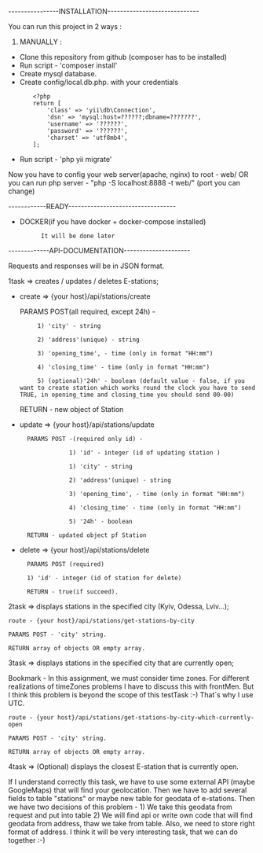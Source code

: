 ----------------INSTALLATION-----------------------------

You can run this project in 2 ways :

1) MANUALLY :
- Clone this repository from github
(composer has to be installed)
- Run script - 'composer install'
- Create mysql database.
- Create config/local.db.php. with your credentials
```
       <?php
       return [
           'class' => 'yii\db\Connection',
           'dsn' => 'mysql:host=??????;dbname=???????',
           'username' => '??????',
           'password' => '??????',
           'charset' => 'utf8mb4',
       ];
```
- Run script - 'php yii migrate'

Now you have to config your web server(apache, nginx) to root - web/ OR
you can run php server - "php -S localhost:8888 -t web/" (port you can change)

------------READY----------------------------------

- DOCKER(if you have docker + docker-compose installed)


            It will be done later


-------------API-DOCUMENTATION---------------------

Requests and responses will be in JSON format.

1task =>  creates / updates / deletes E-stations;



 - create => {your host}/api/stations/create 
 
      PARAMS POST(all required, except 24h) - 
      
            1) 'city' - string 
            
            2) 'address'(unique) - string 
            
            3) 'opening_time', - time (only in format "HH:mm")
            
            4) 'closing_time' - time (only in format "HH:mm")
            
            5) (optional)'24h' - boolean (default value - false, if you want to create station which works round the clock you have to send TRUE, in opening_time and closing_time you should send 00-00)
            
      RETURN - new object of Station      
        
- update => {your host}/api/stations/update

        PARAMS POST -(required only id) - 
        
                    1) 'id' - integer (id of updating station )
                    
                    1) 'city' - string 
                    
                    2) 'address'(unique) - string 
                    
                    3) 'opening_time', - time (only in format "HH:mm")
                    
                    4) 'closing_time' - time (only in format "HH:mm")
                    
                    5) '24h' - boolean
                    
        RETURN - updated object pf Station
                    
- delete => {your host}/api/stations/delete       

        PARAMS POST (required)
        
        1) 'id' - integer (id of station for delete) 
        
        RETURN - true(if succeed).
            
2task => displays stations in the specified city (Kyiv, Odessa, Lviv…);

    route - {your host}/api/stations/get-stations-by-city  
    
    PARAMS POST - 'city' string. 
    
    RETURN array of objects OR empty array.
    
3task => displays stations in the specified city that are currently open;

Bookmark - In this assignment, we must consider time zones. For different realizations of timeZones problems I have to
discuss this with frontMen. But I think this problem is beyond the scope of this testTask :-)
That`s why I use UTC.

    route - {your host}/api/stations/get-stations-by-city-which-currently-open
    
    PARAMS POST - 'city' string. 
    
    RETURN array of objects OR empty array.

4task => (Optional) displays the closest E-station that is currently open.

If I understand correctly this task, we have to use some external API (maybe GoogleMaps) that will
find your geolocation. Then we have to add several fields to table "stations" or maybe new table for geodata of e-stations.
Then we have two decisions of this problem - 
    1) We take this geodata from request and put into table
    2) We will find api or write own code that will find geodata from address, thaw we take from table.
Also, we need to store right format of address. 
I think it will be very interesting task, that we can do together :-)
    
    